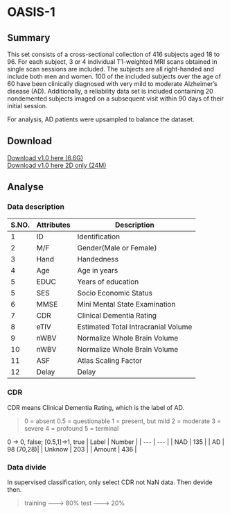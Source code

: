 # OASIS-1
## Summary
This set consists of a cross-sectional collection of 416 subjects aged 18 to 96. For each subject, 3 or 4 individual T1-weighted MRI scans obtained in single scan sessions are included. The subjects are all right-handed and include both men and women. 100 of the included subjects over the age of 60 have been clinically diagnosed with very mild to moderate Alzheimer’s disease (AD). Additionally, a reliability data set is included containing 20 nondemented subjects imaged on a subsequent visit within 90 days of their initial session.

For analysis, AD patients were upsampled to balance the dataset.

## Download
[Download v1.0 here (6.6G)](https://surfer.nmr.mgh.harvard.edu/ftp/data/neurite/data/neurite-oasis.v1.0.tar)  
[Download v1.0 here 2D only (24M)](https://surfer.nmr.mgh.harvard.edu/ftp/data/neurite/data/neurite-oasis.2d.v1.0.tar)

## Analyse
### Data description
| S.NO. | Attributes | Description |
| --- | --- | --- |
| 1 | ID | Identification |
| 2 | M/F | Gender(Male or Female) |
| 3 | Hand | Handedness |
| 4 | Age | Age in years |
| 5 | EDUC | Years of education |
| 5 | SES | Socio Economic Status |
| 6 | MMSE | Mini Mental State Examination |
| 7 | CDR | Clinical Dementia Rating |
| 8 | eTIV | Estimated Total Intracranial Volume |
| 9 | nWBV | Normalize Whole Brain Volume |
| 10 | nWBV | Normalize Whole Brain Volume |
| 11 | ASF | Atlas Scaling Factor |
| 12 | Delay | Delay |

### CDR 
CDR means Clinical Dementia Rating, which is the label of AD.
>0   = absent
0.5 = questionable
1   = present, but mild
2   = moderate
3   = severe
4   = profound
5   = terminal

0 -> 0, false; [0.5,1]->1, true
| Label | Number |
| --- | --- |
| NAD | 135 |
| AD | 98 (70,28)|
| Unknow | 203 |
| Amount | 436 |

### Data divide
In supervised classification,  only select CDR not NaN data. Then devide then.
>training ---> 80%
test ---> 20%
